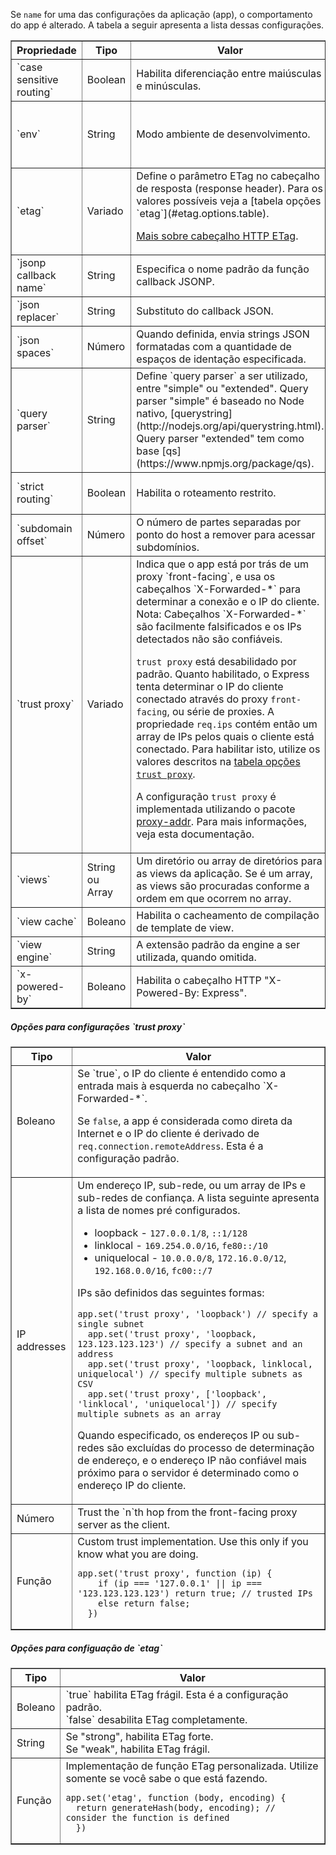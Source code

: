 Se `name` for uma das configurações da aplicação (app), o comportamento do app é alterado. A tabela a seguir apresenta a lista dessas configurações.

<div class="table-scroller">
  <table class="doctable" border="1">
    <thead><tr><th id="app-settings-property">Propriedade</th><th>Tipo</th><th>Valor</th><th>Padrão</th></tr></thead>
    <tbody>
    <tr>
  <td markdown="1">
  `case sensitive routing`
  </td>
      <td>Boolean</td>
      <td>Habilita diferenciação entre maiúsculas e minúsculas.</td>
      <td>Disabled. Trata  "/Foo" e "/foo" como a mesma coisa.</td>
    </tr>
    <tr>
  <td markdown="1">
  `env`
  </td>
      <td>String</td>
      <td>Modo ambiente de desenvolvimento.</td>
  <td markdown="1">
  `process.env.NODE_ENV` (variável de ambiente de desenvolvimento `NODE_ENV`) ou "development".
  </td>
    </tr>
    <tr>
  <td markdown="1">
  `etag`
  </td>
      <td>Variado</td>
  <td markdown="1">
  Define o parâmetro ETag no cabeçalho de resposta (response header). Para os valores possíveis veja a [tabela opções `etag`](#etag.options.table).
  
  [Mais sobre cabeçalho HTTP ETag](http://en.wikipedia.org/wiki/HTTP_ETag).
  </td>
      <td></td>
    </tr>
    <tr>
  <td markdown="1">
  `jsonp callback name`
  </td>
      <td>String</td>
      <td>Especifica o nome padrão da função callback JSONP.</td>
  <td markdown="1">
  `?callback=`
  </td>
    </tr>
    <tr>
  <td markdown="1">
  `json replacer`
  </td>
      <td>String</td>
      <td>Substituto do callback JSON.</td>
  <td markdown="1">
  `null`
  </td>
    </tr>
    <tr>
  <td markdown="1">
  `json spaces`
  </td>
      <td>Número</td>
      <td>Quando definida, envia strings JSON formatadas com a quantidade de espaços de identação especificada.</td>
      <td>Disabled.</td>
    </tr>
    <tr>
  <td markdown="1">
  `query parser`
  </td>
      <td>String</td>
  <td markdown="1">
  Define `query parser` a ser utilizado, entre "simple" ou "extended". Query parser "simple" é baseado no Node nativo, [querystring](http://nodejs.org/api/querystring.html). Query parser "extended" tem como base [qs](https://www.npmjs.org/package/qs).
  </td>
      <td>"extended"</td>
    </tr>
    <tr>
  <td markdown="1">
  `strict routing`
  </td>
      <td>Boolean</td>
      <td>Habilita o roteamento restrito.</td>
      <td>Disabled. Trata "/foo" e "/foo/" como sendo a mesma rota.</td>
    </tr>
    <tr>
  <td markdown="1">
  `subdomain offset`
  </td>
      <td>Número</td>
      <td>O número de partes separadas por ponto do host a remover para acessar subdomínios.</td>
      <td>2</td>
    </tr>
    <tr>
  <td markdown="1">
  `trust proxy`
  </td>
      <td>Variado</td>
  <td markdown="1">
  Indica que o app está por trás de um proxy `front-facing`, e usa os cabeçalhos `X-Forwarded-*` para determinar a conexão e o IP do cliente. Nota: Cabeçalhos `X-Forwarded-*` são facilmente falsificados e os IPs detectados não são confiáveis.  

  `trust proxy` está desabilidado por padrão. Quanto habilitado, o Express tenta determinar o IP do cliente conectado através do proxy `front-facing`, ou série de proxies. A propriedade `req.ips` contém então um array de IPs pelos quais o cliente está conectado. Para habilitar isto, utilize os valores descritos na [tabela opções `trust proxy`](#trust.proxy.options.table).  

  A configuração `trust proxy` é implementada utilizando o pacote [proxy-addr](https://www.npmjs.org/package/proxy-addr). Para mais informações, veja esta documentação.
  </td>
      <td>Disabled.</td>
    </tr>
    <tr>
  <td markdown="1">
  `views`
  </td>
      <td>String ou Array</td>
      <td>Um diretório ou array de diretórios para as views da aplicação. Se é um array, as views são procuradas conforme a ordem em que ocorrem no array.</td>
  <td markdown="1">
  `process.cwd() + '/views'`
  </td>
    </tr>
    <tr>
  <td markdown="1">
  `view cache`
  </td>
      <td>Boleano</td>
      <td>Habilita o cacheamento de compilação de template de view.</td>
  <td markdown="1">
  `true` em produção.
  </td>
    </tr>
    <tr>
  <td markdown="1">
  `view engine`
  </td>
      <td>String</td>
      <td>A extensão padrão da engine a ser utilizada, quando omitida.</td>
      <td></td>
    </tr>
    <tr>
  <td markdown="1">
  `x-powered-by`
  </td>
      <td>Boleano</td>
      <td>Habilita o cabeçalho HTTP "X-Powered-By: Express".</td>
  <td markdown="1">
  `true`
  </td>
    </tr>
    </tbody>
  </table>

  <h5 id="trust.proxy.options.table">Opções para configurações `trust proxy`</h5>

  <table class="doctable" border="1">
    <thead><tr><th>Tipo</th><th>Valor</th></tr></thead>
    <tbody>
      <tr>
        <td>Boleano</td>
  <td markdown="1">
  Se `true`, o IP do cliente é entendido como a entrada mais à esquerda no cabeçalho `X-Forwarded-*`.

  Se `false`, a app é considerada como direta da Internet e o IP do cliente é derivado de `req.connection.remoteAddress`. Esta é a configuração padrão.
  </td>
      </tr>
      <tr>
        <td>IP addresses</td>
  <td markdown="1">
  Um endereço IP, sub-rede, ou um array de IPs e sub-redes de confiança. A lista seguinte apresenta a lista de nomes pré configurados.

  * loopback - `127.0.0.1/8`, `::1/128`
  * linklocal - `169.254.0.0/16`, `fe80::/10`
  * uniquelocal - `10.0.0.0/8`, `172.16.0.0/12`, `192.168.0.0/16`, `fc00::/7`

  IPs são definidos das seguintes formas:

  <pre><code class="language-js">app.set('trust proxy', 'loopback') // specify a single subnet
  app.set('trust proxy', 'loopback, 123.123.123.123') // specify a subnet and an address
  app.set('trust proxy', 'loopback, linklocal, uniquelocal') // specify multiple subnets as CSV
  app.set('trust proxy', ['loopback', 'linklocal', 'uniquelocal']) // specify multiple subnets as an array</code></pre>
  Quando especificado, os endereços IP ou sub-redes são excluídas do processo de determinação de endereço, e o endereço IP não confiável mais próximo para o servidor é determinado como o endereço IP do cliente.
  </td>
      </tr>
      <tr>
        <td>Número</td>
  <td markdown="1">
  Trust the `n`th hop from the front-facing proxy server as the client.
  </td>
      </tr>
      <tr>
        <td>Função</td>
  <td markdown="1">
  Custom trust implementation. Use this only if you know what you are doing.
  <pre><code class="language-js">app.set('trust proxy', function (ip) {
    if (ip === '127.0.0.1' || ip === '123.123.123.123') return true; // trusted IPs
    else return false;
  })</code></pre>
  </td>
      </tr>
    </tbody>
  </table>

  <h5 id="etag.options.table">Opções para configuação de `etag`</h5>

  <table class="doctable" border="1">
    <thead><tr><th>Tipo</th><th>Valor</th></tr></thead>
    <tbody>
      <tr>
        <td>Boleano</td>
  <td markdown="1">
  `true` habilita ETag frágil. Esta é a configuração padrão.<br>
  `false` desabilita ETag completamente.
  </td>
      </tr>
      <tr>
        <td>String</td>
        <td>
            Se "strong", habilita ETag forte.<br>
            Se "weak", habilita ETag frágil.
        </td>
      </tr>
      <tr>
        <td>Função</td>
  <td markdown="1">Implementação de função ETag personalizada. Utilize somente se você sabe o que está fazendo.

  <pre><code class="language-js">app.set('etag', function (body, encoding) {
  return generateHash(body, encoding); // consider the function is defined
  })</code></pre>

  </td>
      </tr>
    </tbody>
  </table>
</div>
